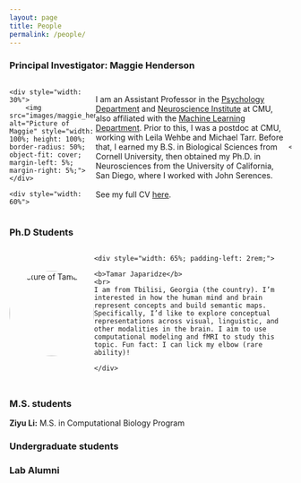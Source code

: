 ```yaml
---
layout: page
title: People
permalink: /people/
---
```


### Principal Investigator: Maggie Henderson

<div style="width: 100%; display: flex; align-items: center; justify-content: space-between;">

	<div style="width: 30%">
		<img src="images/maggie_henderson.jpeg" alt="Picture of Maggie" style="width: 100%; height: 100%; border-radius: 50%; object-fit: cover; margin-left: 5%; margin-right: 5%;">
	</div>
		
	<div style="width: 60%">
		
I am an Assistant Professor in the <a href="https://www.cmu.edu/dietrich/psychology/directory/core-training-faculty/henderson-maggie.html">Psychology Department</a> and <a href="https://www.cmu.edu/ni/">Neuroscience Institute</a> at CMU, also affiliated with the <a href="https://www.ml.cmu.edu/">Machine Learning Department</a>. Prior to this, I was a postdoc at CMU, working with Leila Wehbe and Michael Tarr. Before that, I earned my B.S. in Biological Sciences from Cornell University, then obtained my Ph.D. in Neurosciences from the University of California, San Diego, where I worked with John Serences.
<br><br>
See my full CV <a href="files/CV_MH_2025.pdf">here</a>.

	</div>
	
</div>

<!----><div style="clear: both;"></div> <!-- Clear floated elements -->

### Ph.D Students

<div style="width: 100%; display: flex; align-items: center; justify-content: space-between; margin-bottom: 2rem;">
	<div style="width: 30%; flex-shrink: 0; aspect-ratio: 1;">
		<img src="images/tamar.jpg" alt="Picture of Tamar" style="width: 100%; height: 100%; border-radius: 50%; object-fit: cover; object-position: center;">
	</div>
	
	<div style="width: 65%; padding-left: 2rem;">

	<b>Tamar Japaridze</b>		
	<br>
	I am from Tbilisi, Georgia (the country). I’m interested in how the human mind and brain represent concepts and build semantic maps. Specifically, I’d like to explore conceptual representations across visual, linguistic, and other modalities in the brain. I aim to use computational modeling and fMRI to study this topic. Fun fact: I can lick my elbow (rare ability)!

	</div>
	
</div>

<!----><div style="clear: both;"></div> <!-- Clear floated elements -->


<!--### Rotation students

**Grayson Matthew:**
Rotation student in the CMU [Program in Neural Computation](https://www.cmu.edu/ni/academics/pnc/).

**Wenjie Li:**
Rotation student in the CMU [Program in Neural Computation](https://www.cmu.edu/ni/academics/pnc/), co-advised with Professor Jessica Cantlon. Personal website: [wenjieli.me](https://wenjieli.me)-->

### M.S. students 

**Ziyu Li:** M.S. in Computational Biology Program

### Undergraduate students
<!--
**Gaurika Sawhney:**
Major in Computer Science, Minor in Computational Finance

**Evren Konuk:**
Major in Cognitive Science, concentration in ArtificialIntelligence

**Ayat Karim:**
Major in Mathematical Sciences (and Pre-Medical Health Professions Program), Minor in Neuroscience
-->
<!--
### Join us!

We are currently recruiting new graduate students and research assistants to join the lab. Email Maggie (mmhender@cmu.edu) to learn more.-->

### Lab Alumni

